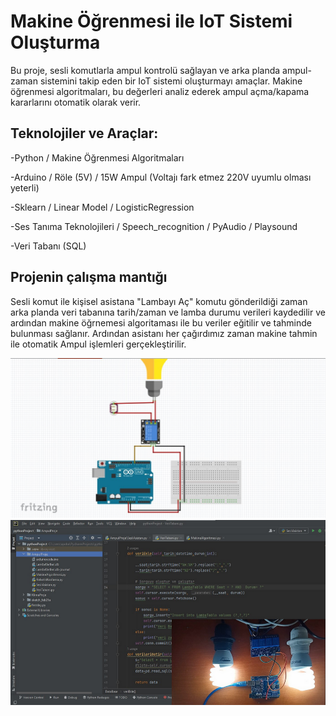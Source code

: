 # Makine Öğrenmesi ile IoT Sistemi Oluşturma

Bu proje, sesli komutlarla ampul kontrolü sağlayan ve arka planda ampul-zaman sistemini takip eden bir IoT sistemi oluşturmayı amaçlar. Makine öğrenmesi algoritmaları, bu değerleri analiz ederek ampul açma/kapama kararlarını otomatik olarak verir.

## Teknolojiler ve Araçlar:
-Python / Makine Öğrenmesi Algoritmaları 

-Arduino / Röle (5V) / 15W Ampul (Voltajı fark etmez 220V uyumlu olması yeterli)

-Sklearn / Linear Model / LogisticRegression

-Ses Tanıma Teknolojileri / Speech_recognition / PyAudio / Playsound

-Veri Tabanı (SQL)

## Projenin çalışma mantığı
 Sesli komut ile kişisel asistana "Lambayı Aç" komutu gönderildiği zaman arka planda veri tabanına tarih/zaman ve lamba durumu verileri kaydedilir ve ardından makine öğrnemesi algoritaması  ile bu veriler eğitilir ve tahminde bulunması sağlanır. Ardından asistanı her çağırdımız zaman makine tahmin ile otomatik Ampul işlemleri gerçekleştirilir.


<div align="center">
  <img  src="https://github.com/TKN-YZM/LightML/blob/main/pictrs/c.jpg" alt="Proje Çizim">
  <img  src="https://github.com/TKN-YZM/LightML/blob/main/pictrs/a.jpg" alt="Uygulama">
</div>
